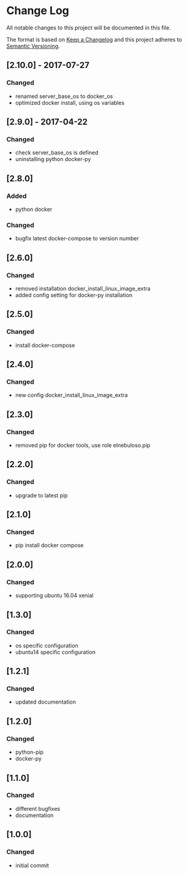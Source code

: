 # Change Log
All notable changes to this project will be documented in this file.

The format is based on [Keep a Changelog](http://keepachangelog.com/)
and this project adheres to [Semantic Versioning](http://semver.org/).


## [2.10.0] - 2017-07-27
### Changed
- renamed server_base_os to docker_os
- optimized docker install, using os variables


## [2.9.0] - 2017-04-22
### Changed
- check server_base_os is defined
- uninstalling python docker-py


## [2.8.0]
### Added
- python docker

### Changed
- bugfix latest docker-compose to version number


## [2.6.0]
### Changed
- removed installation docker_install_linux_image_extra
- added config setting for docker-py installation


## [2.5.0]
### Changed
- install docker-compose


## [2.4.0]
### Changed
- new config docker_install_linux_image_extra


## [2.3.0]
### Changed
- removed pip for docker tools, use role elnebuloso.pip


## [2.2.0]
### Changed
- upgrade to latest pip


## [2.1.0]
### Changed
- pip install docker compose


## [2.0.0]
### Changed
- supporting ubuntu 16.04 xenial


## [1.3.0]
### Changed
- os specific configuration
- ubuntu14 specific configuration


## [1.2.1]
### Changed
- updated documentation


## [1.2.0]
### Changed
- python-pip
- docker-py


## [1.1.0]
### Changed
- different bugfixes
- documentation


## [1.0.0]
### Changed
- initial commit